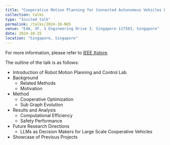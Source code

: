 ```yaml
---
title: "Cooperative Motion Planning for Connected Autonomous Vehicles based on Parallel Optimization and LLMs"
collection: talks
type: "Invited talk"
permalink: /talks/2024-10-NUS
venue: "E4A, 3F, 3 Engineering Drive 3, Singapore 117583, Singapore"
date: 2024-10-25
location: "Singapore, Singapore"
---
```


For more information, please refer to [IEEE Xplore](https://ieeexplore.ieee.org/document/10510603).

The outline of the talk is as follows:
- Introduction of Robot Motion Planning and Control Lab
-  Background
    - Related Methods
    - Motivation
- Method
    - Cooperative Optimization
    - Sub Graph Evolution
- Results and Analysis
    - Computational Efficiency
    - Safety Performance
- Future Research Directions
    - LLMs as Decision Makers for Large Scale Cooperative Vehicles
- Showcase of Previous Projects
